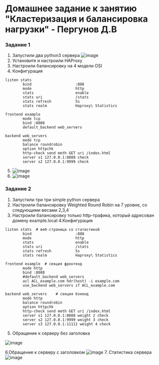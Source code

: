 # Домашнее задание к занятию "Кластеризация и балансировка нагрузки" - Пергунов Д.В

### Задание 1

1. Запустили два python3 сервера
![image](https://github.com/dimindrol/pergunovd_claster-balance/assets/103885836/eab0099c-c602-427f-8793-dd6551b7e8d4)
2. Установите и настроили HAProxy 
3. Настроили балансировку на 4 модели OSI
4. Конфигурация
```
listen stats 
        bind                    :888
        mode                    http
        stats                   enable
        stats uri               /stats
        stats refresh           5s
        stats realm             Haproxy\ Statistics

frontend example  
        mode tcp
        bind :8088
        default_backend web_servers

backend web_servers   
        mode tcp
        balance roundrobin
        option httpchk
        http-check send meth GET uri /index.html
        server s1 127.0.0.1:8888 check
        server s2 127.0.0.1:9999 check
```
5. ![image](https://github.com/dimindrol/pergunovd_claster-balance/assets/103885836/80857c5f-aff5-429c-84c2-9ca0c6e21578)
6. ![image](https://github.com/dimindrol/pergunovd_claster-balance/assets/103885836/f8243c02-f857-4f70-8abd-dd1ad2812da6)

### Задание 2
1. Запустили три три simple python сервера
2. Настроили балансировку Weighted Round Robin на 7 уровне, со следующими весами 2,3,4
3. Настроили балансировку только http-трафика, который адресован домену example.local
4.Конфигурация
```
listen stats  # веб-страница со статистикой
        bind                    :888
        mode                    http
        stats                   enable
        stats uri               /stats
        stats refresh           5s
        stats realm             Haproxy\ Statistics

frontend example  # секция фронтенд
        mode http
        bind :8088
        #default_backend web_servers
        acl ACL_example.com hdr(host) -i example.com
        use_backend web_servers if ACL_example.com

backend web_servers    # секция бэкенд
        mode http
        balance roundrobin
        option httpchk
        http-check send meth GET uri /index.html
        server s1 127.0.0.1:8888 weight 2 check
        server s2 127.0.0.1:9999 weight 3 check
        server s3 127.0.0.1:11111 weight 4 check
```
5. Обращение к серверу без заголовка

![image](https://github.com/dimindrol/pergunovd_claster-balance/assets/103885836/dbabb4d2-74ad-4e56-be9c-de1211a0d5d6)

6.Обращение к серверу с заголовком
![image](https://github.com/dimindrol/pergunovd_claster-balance/assets/103885836/fc5456b6-6413-4fb9-ae64-7ebf3105262c)
7. Статистика сервера 
![image](https://github.com/dimindrol/pergunovd_claster-balance/assets/103885836/d90bca11-daaf-4088-9dc5-cd61a6092a0c)




